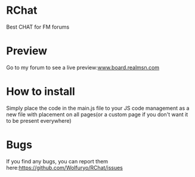 # RChat
Best CHAT for FM forums
# Preview
Go to my forum to see a live preview:www.board.realmsn.com
# How to install
Simply place the code in the main.js file to your JS code management as a new file with placement on all pages(or a custom page if you don't want it to be present everywhere)
# Bugs
If you find any bugs, you can report them here:https://github.com/Wolfuryo/RChat/issues

